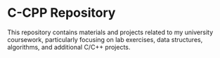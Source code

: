 # C-CPP Repository

This repository contains materials and projects related to my university coursework, particularly focusing on lab exercises, data structures, algorithms, and additional C/C++ projects.
